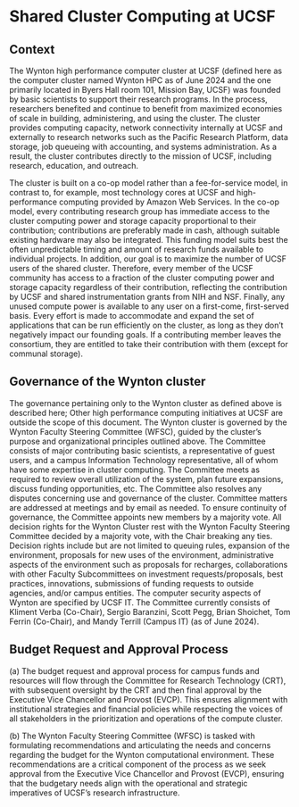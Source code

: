 # Shared Cluster Computing at UCSF

## Context

The Wynton high performance computer cluster at UCSF (defined here as the computer cluster named Wynton HPC as of June 2024 and the one primarily located in Byers Hall room 101, Mission Bay, UCSF) was founded by basic scientists to support their research programs. In the process, researchers benefited and continue to benefit from maximized economies of scale in building, administering, and using the cluster. The cluster provides computing capacity, network connectivity internally at UCSF and externally to research networks such as the Pacific Research Platform, data storage, job queueing with accounting, and systems administration. As a result, the cluster contributes directly to the mission of UCSF, including research, education, and outreach.

The cluster is built on a co-op model rather than a fee-for-service model, in contrast to, for example, most technology cores at UCSF and high-performance computing provided by Amazon Web Services. In the co-op model, every contributing research group has immediate access to the cluster computing power and storage capacity proportional to their contribution; contributions are preferably made in cash, although suitable existing hardware may also be integrated. This funding model suits best the often unpredictable timing and amount of research funds available to individual projects. In addition, our goal is to maximize the number of UCSF users of the shared cluster. Therefore, every member of the UCSF community has access to a fraction of the cluster computing power and storage capacity regardless of their contribution, reflecting the contribution by UCSF and shared instrumentation grants from NIH and NSF. Finally, any unused compute power is available to any user on a first-come, first-served basis. Every effort is made to accommodate and expand the set of applications that can be run efficiently on the cluster, as long as they don’t negatively impact our founding goals. If a contributing member leaves the consortium, they are entitled to take their contribution with them (except for communal storage).

## Governance of the Wynton cluster

The governance pertaining only to the Wynton cluster as defined above is described here; Other high performance computing initiatives at UCSF are outside the scope of this document. The Wynton cluster is governed by the Wynton Faculty Steering Committee (WFSC), guided by the cluster’s purpose and organizational principles outlined above. The Committee consists of major contributing basic scientists, a representative of guest users, and a campus Information Technology representative, all of whom have some expertise in cluster computing. The Committee meets as required to review overall utilization of the system, plan future expansions, discuss funding opportunities, etc. The Committee also resolves any disputes concerning use and governance of the cluster. Committee matters are addressed at meetings and by email as needed. To ensure continuity of governance, the Committee appoints new members by a majority vote. All decision rights for the Wynton Cluster rest with the Wynton Faculty Steering Committee decided by a majority vote, with the Chair breaking any ties. Decision rights include but are not limited to queuing rules, expansion of the environment, proposals for new uses of the environment, administrative aspects of the environment such as proposals for recharges, collaborations with other Faculty Subcommittees on investment requests/proposals, best practices, innovations, submissions of funding requests to outside agencies, and/or campus entities. The computer security aspects of Wynton are specified by UCSF IT. The Committee currently consists of Kliment Verba (Co-Chair), Sergio Baranzini, Scott Pegg, Brian Shoichet, Tom Ferrin (Co-Chair), and Mandy Terrill (Campus IT) (as of June 2024).

## Budget Request and Approval Process

(a) The budget request and approval process for campus funds and resources will flow through the Committee for Research Technology (CRT), with subsequent oversight by the CRT and then final approval by the Executive Vice Chancellor and Provost (EVCP). This ensures alignment with institutional strategies and financial policies while respecting the voices of all stakeholders in the prioritization and operations of the compute cluster.

(b) The Wynton Faculty Steering Committee (WFSC) is tasked with formulating recommendations and articulating the needs and concerns regarding the budget for the Wynton computational environment. These recommendations are a critical component of the process as we seek approval from the Executive Vice Chancellor and Provost (EVCP), ensuring that the budgetary needs align with the operational and strategic imperatives of UCSF’s research infrastructure.
